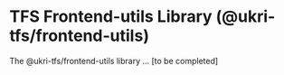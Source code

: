# TFS Frontend-utils Library (@ukri-tfs/frontend-utils)

The @ukri-tfs/frontend-utils library ... [to be completed]
